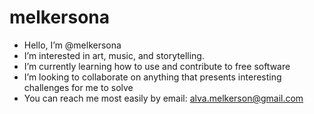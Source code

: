 # melkersona
-  Hello, I’m @melkersona
-  I’m interested in art, music, and storytelling.
-  I’m currently learning how to use and contribute to free software
-  I’m looking to collaborate on anything that presents interesting challenges for me to solve
-  You can reach me most easily by email: alva.melkerson@gmail.com
